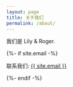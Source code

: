 ```yaml
---
layout: page
title: 关于我们
permalink: /about/
---
```


<p>我们是 Lily & Roger.</p>

{%- if site.email -%}
<p>联系我们: <a class="u-email" href="mailto:{{ site.email }}">{{ site.email }}</a></p>
{%- endif -%}
